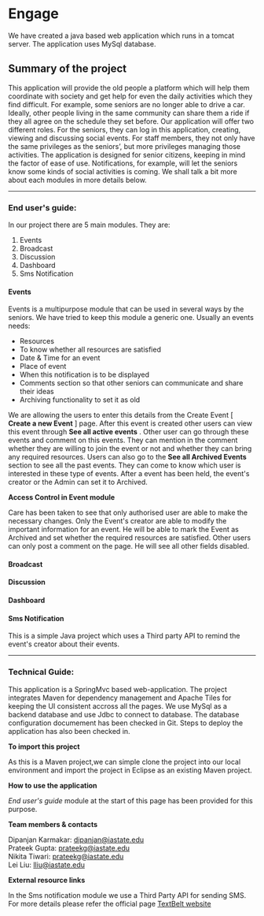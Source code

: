 # Engage

We have created a java based web application which runs in a tomcat server. The 
application uses MySql database.

## Summary of the project
This application will provide the old people a platform which will help them 
coordinate with society and get help for even the daily activities which they 
find difficult. For example, some seniors are no longer able to drive a car. 
Ideally, other people living in the same community can share them a ride if they
all agree on the schedule they set before. 
Our application will offer two different roles. For the seniors, they can log in
this application, creating, viewing and discussing social events. For staff 
members, they not only have the same privileges as the seniors’, but more 
privileges managing those activities. 
The application is designed for senior citizens, keeping in mind the factor of 
ease of use. Notifications, for example, will let the seniors know some kinds of
social activities is coming.
We shall talk a bit more about each modules in more details below.

--------------------------------------
### End user's guide:
In our project there are 5 main modules. They are:
1. Events
2. Broadcast
3. Discussion
4. Dashboard
5. Sms Notification

#### Events
Events is a multipurpose module that can be used in several ways by the seniors. 
We have tried to keep this module a generic one. Usually an events needs:
- Resources
- To know whether all resources are satisfied
- Date & Time for an event
- Place of event
- When this notification is to be displayed 
- Comments section so that other seniors can communicate and share their ideas
- Archiving functionality to set it as old

We are allowing the users to enter this details from the Create Event [ **Create a
new Event** ] 
page. After this event is created other users can view this event through **See 
all active events** . Other user can go through these events and comment on this 
events. They can mention in the comment whether they are willing to join the event or not
and whether they can bring any required resources.
Users can also go to the **See all Archived Events** section to see all the past events.
They can come to know which user is interested in these type of events.
After a event has been held, the event's creator or the Admin can set it to Archived.

**Access Control in Event module**

Care has been taken to see that only authorised user are able to make the necessary changes.
Only the Event's creator are able to modify the important information for an event. He will 
be able to mark the Event as Archived and set whether the required resources are satisfied.
Other users can only post a comment on the page. He will see all other fields disabled.

#### Broadcast

#### Discussion

#### Dashboard


#### Sms Notification
This is a simple Java project which uses a Third party API to remind the event's creator about
their events.

--------------------------------------

### Technical Guide:

This application is a SpringMvc based web-application. The project integrates 
Maven for dependency management and Apache Tiles for keeping the UI
consistent accross all the pages.
We use MySql as a backend database and use Jdbc to connect to database.
The database configuration documement has been checked in Git. 
Steps to deploy the application has also been checked in.

**To import this project**

As this is a Maven project,we can simple clone the project into our local 
environment and import the project in Eclipse as an existing Maven project.

**How to use the application**

*End user's guide* module at the start of this page has been provided for this purpose.

**Team members & contacts**

Dipanjan Karmakar: dipanjan@iastate.edu  
Prateek Gupta:     prateekg@iastate.edu   
Nikita Tiwari:     prateekg@iastate.edu   
Lei Liu:		   lliu@iastate.edu  

**External resource links**

In the Sms notification module we use a Third Party API for sending SMS.
For more details please refer the official page [TextBelt website](http://textbelt.com)





